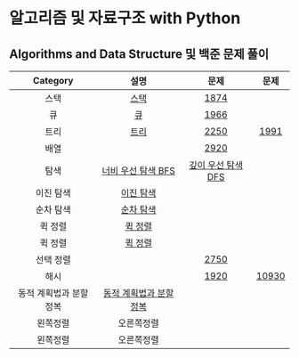# 알고리즘 및 자료구조 with Python

## Algorithms and Data Structure 및 백준 문제 풀이

|Category|설명|문제|문제|
|:---:|:---:|:---:|:---:|
|스택|[스택](https://github.com/DAWUNHAN/algorithms-and-dataStructure/blob/master/%EC%8A%A4%ED%83%9D%20(Stack).ipynb)|[1874](https://github.com/DAWUNHAN/algorithms-and-dataStructure/blob/master/%EB%B0%B1%EC%A4%80%20%EB%AC%B8%EC%A0%9C%ED%92%80%EC%9D%B4/%5B%EC%8A%A4%ED%83%9D_%EA%B7%B8%EB%A6%AC%EB%94%94%5D_%ED%95%98_1874.ipynb)|
|큐|[큐](https://github.com/DAWUNHAN/algorithms-and-dataStructure/blob/master/%ED%81%90%20(Queue).ipynb)|[1966](https://github.com/DAWUNHAN/algorithms-and-dataStructure/blob/master/%EB%B0%B1%EC%A4%80%20%EB%AC%B8%EC%A0%9C%ED%92%80%EC%9D%B4/%5B%ED%81%90%5D_%ED%95%98_1966.ipynb)||
|트리|[트리](https://github.com/DAWUNHAN/algorithms-and-dataStructure/blob/master/%ED%8A%B8%EB%A6%AC.ipynb)|[2250](https://github.com/DAWUNHAN/algorithms-and-dataStructure/blob/master/%EB%B0%B1%EC%A4%80%20%EB%AC%B8%EC%A0%9C%ED%92%80%EC%9D%B4/%5B%ED%8A%B8%EB%A6%AC%2C%20%EA%B5%AC%ED%98%84%5D%20%EC%A4%91%20-%202250%20-%20%ED%8A%B8%EB%A6%AC%EC%9D%98%20%EB%86%92%EC%9D%B4%EC%99%80%20%EB%84%88%EB%B9%84.ipynb)|[1991](https://github.com/DAWUNHAN/algorithms-and-dataStructure/blob/master/%EB%B0%B1%EC%A4%80%20%EB%AC%B8%EC%A0%9C%ED%92%80%EC%9D%B4/%5B%ED%8A%B8%EB%A6%AC%2C%20%EC%9E%AC%EA%B7%80%5D%20%ED%95%98%20-%201991%20-%20%ED%8A%B8%EB%A6%AC%20%EC%88%9C%ED%9A%8C.ipynb)|
|배열||[2920](https://github.com/DAWUNHAN/algorithms-and-dataStructure/blob/master/%EB%B0%B1%EC%A4%80%20%EB%AC%B8%EC%A0%9C%ED%92%80%EC%9D%B4/%5B%EB%B0%B0%EC%97%B4%5D_%ED%95%98_2920.ipynb)||
|탐색|[너비 우선 탐색 BFS](https://github.com/DAWUNHAN/Algorithms-and-DataStructure/blob/master/%EB%84%88%EB%B9%84%20%EC%9A%B0%EC%84%A0%20%ED%83%90%EC%83%89%20(Breadth-First%20Search).ipynb)|[깊이 우선 탐색 DFS](https://github.com/DAWUNHAN/Algorithms-and-DataStructure/blob/master/%EA%B9%8A%EC%9D%B4%20%EC%9A%B0%EC%84%A0%20%ED%83%90%EC%83%89%20(Depth-First%20Search).ipynb)||
|이진 탐색|[이진 탐색](https://github.com/DAWUNHAN/Algorithms-and-DataStructure/blob/master/%EC%9D%B4%EC%A7%84%20%ED%83%90%EC%83%89%20(Binary%20Search).ipynb)|||
|순차 탐색|[순차 탐색](https://github.com/DAWUNHAN/Algorithms-and-DataStructure/blob/master/%EC%88%9C%EC%B0%A8%20%ED%83%90%EC%83%89%20(Sequential%20Search).ipynb)|||
|퀵 정렬|[퀵 정렬](https://github.com/DAWUNHAN/algorithms-and-dataStructure/blob/master/%ED%80%B5%20%EC%A0%95%EB%A0%AC%20(Quick%20Sort).ipynb)|||
|퀵 정렬|[퀵 정렬](https://github.com/DAWUNHAN/algorithms-and-dataStructure/blob/master/%ED%80%B5%20%EC%A0%95%EB%A0%AC%20(Quick%20Sort).ipynb)|||
|선택 정렬||[2750](https://github.com/DAWUNHAN/algorithms-and-dataStructure/blob/master/%EB%B0%B1%EC%A4%80%20%EB%AC%B8%EC%A0%9C%ED%92%80%EC%9D%B4/%5B%EC%A0%95%EB%A0%AC%5D_%ED%95%98_2750_%EC%88%98_%EC%A0%95%EB%A0%AC.ipynb)||
|해시||[1920](https://github.com/DAWUNHAN/algorithms-and-dataStructure/blob/master/%EB%B0%B1%EC%A4%80%20%EB%AC%B8%EC%A0%9C%ED%92%80%EC%9D%B4/%5B%ED%95%B4%EC%8B%9C%2C%EB%B0%B0%EC%97%B4%5D_%ED%95%98_1920.ipynb)|[10930](https://github.com/DAWUNHAN/algorithms-and-dataStructure/blob/master/%EB%B0%B1%EC%A4%80%20%EB%AC%B8%EC%A0%9C%ED%92%80%EC%9D%B4/%5B%ED%95%B4%EC%8B%9C%5D_%ED%95%98_10930_SHA_256.ipynb)|
|동적 계획법과 분할 정복|[동적 계획법과 분할 정복](https://github.com/DAWUNHAN/Algorithms-and-DataStructure/blob/master/%EB%8F%99%EC%A0%81%20%EA%B3%84%ED%9A%8D%EB%B2%95%20(Dynamic%20Programming)%EA%B3%BC%20%EB%B6%84%ED%95%A0%20%EC%A0%95%EB%B3%B5%20(Divide%20and%20Conquer).ipynb)|||
|왼쪽정렬|오른쪽정렬|||
|왼쪽정렬|오른쪽정렬|||
